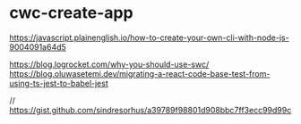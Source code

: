 # cwc-create-app

https://javascript.plainenglish.io/how-to-create-your-own-cli-with-node-js-9004091a64d5

https://blog.logrocket.com/why-you-should-use-swc/
https://blog.oluwasetemi.dev/migrating-a-react-code-base-test-from-using-ts-jest-to-babel-jest


//
https://gist.github.com/sindresorhus/a39789f98801d908bbc7ff3ecc99d99c

